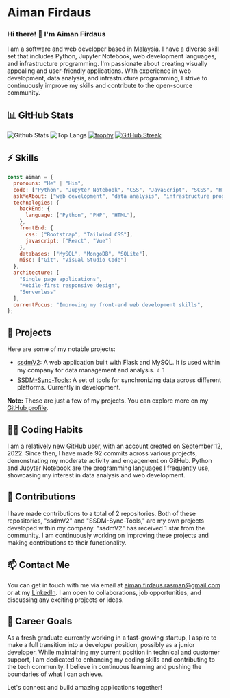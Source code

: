 # Aiman Firdaus

### Hi there! 👋 I'm Aiman Firdaus

I am a software and web developer based in Malaysia. I have a diverse skill set that includes Python, Jupyter Notebook, web development languages, and infrastructure programming. I'm passionate about creating visually appealing and user-friendly applications. With experience in web development, data analysis, and infrastructure programming, I strive to continuously improve my skills and contribute to the open-source community.

## 📊 GitHub Stats

![Github Stats](https://github-readme-stats.vercel.app/api?username=aiman-piixel)
![Top Langs](https://github-readme-stats.vercel.app/api/top-langs/?username=aiman-piixel)
[![trophy](https://github-profile-trophy.vercel.app/?username=aiman-piixel)](https://github.com/aiman-piixel)
[![GitHub Streak](https://streak-stats.demolab.com/?user=aiman-piixel)](https://git.io/streak-stats)

## ⚡ Skills

```javascript
const aiman = {
  pronouns: "He" | "Him",
  code: ["Python", "Jupyter Notebook", "CSS", "JavaScript", "SCSS", "HTML", "PHP"],
  askMeAbout: ["web development", "data analysis", "infrastructure programming"],
  technologies: {
    backEnd: {
      language: ["Python", "PHP", "HTML"],
    },
    frontEnd: {
      css: ["Bootstrap", "Tailwind CSS"],
      javascript: ["React", "Vue"]
    },
    databases: ["MySQL", "MongoDB", "SQLite"],
    misc: ["Git", "Visual Studio Code"]
  },
  architecture: [
    "Single page applications",
    "Mobile-first responsive design",
    "Serverless"
  ],
  currentFocus: "Improving my front-end web development skills",
};
```

## 🔭 Projects

Here are some of my notable projects:

- [ssdmV2](https://github.com/aiman-piixel/ssdmV2): A web application built with Flask and MySQL. It is used within my company for data management and analysis. ⭐️ 1
- [SSDM-Sync-Tools](https://github.com/aiman-piixel/SSDM-Sync-Tools): A set of tools for synchronizing data across different platforms. Currently in development.

**Note:** These are just a few of my projects. You can explore more on my [GitHub profile](https://github.com/aiman-piixel).

## 👨‍💻 Coding Habits

I am a relatively new GitHub user, with an account created on September 12, 2022. Since then, I have made 92 commits across various projects, demonstrating my moderate activity and engagement on GitHub. Python and Jupyter Notebook are the programming languages I frequently use, showcasing my interest in data analysis and web development.

## 🌱 Contributions

I have made contributions to a total of 2 repositories. Both of these repositories, "ssdmV2" and "SSDM-Sync-Tools," are my own projects developed within my company. "ssdmV2" has received 1 star from the community. I am continuously working on improving these projects and making contributions to their functionality.

## 📫 Contact Me

You can get in touch with me via email at [aiman.firdaus.rasman@gmail.com](mailto:aiman.firdaus.rasman@gmail.com) or at my [LinkedIn](https://www.linkedin.com/in/muhammad-aiman-firdaus-b-405874209/). I am open to collaborations, job opportunities, and discussing any exciting projects or ideas.

## 🚀 Career Goals

As a fresh graduate currently working in a fast-growing startup, I aspire to make a full transition into a developer position, possibly as a junior developer. While maintaining my current position in technical and customer support, I am dedicated to enhancing my coding skills and contributing to the tech community. I believe in continuous learning and pushing the boundaries of what I can achieve.

Let's connect and build amazing applications together!
